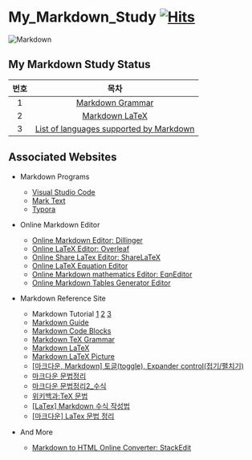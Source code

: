 # My_Markdown_Study [![Hits](https://hits.seeyoufarm.com/api/count/incr/badge.svg?url=https%3A%2F%2Fgithub.com%2FHRPzz%2FMy_Markdown_Study&count_bg=%2379C83D&title_bg=%23555555&icon=&icon_color=%23E7E7E7&title=hits&edge_flat=false)](https://hits.seeyoufarm.com)

![Markdown](https://img.shields.io/badge/markdown-%23000000.svg?style=for-the-badge&logo=markdown&logoColor=white)

## My Markdown Study Status

|번호|목차|
|:---:|:---:|
|1|[Markdown Grammar](Markdown_Grammar.md)|
|2|[Markdown LaTeX](Markdown_LaTeX.md)|
|3|[List of languages supported by Markdown](Markdown_Code_Blocks.md)|

## Associated Websites

- Markdown Programs
  - [Visual Studio Code](https://code.visualstudio.com/)
  - [Mark Text](https://marktext.app/)
  - [Typora](https://typora.io/)

- Online Markdown Editor
  - [Online Markdown Editor: Dillinger](https://dillinger.io/)
  - [Online LaTeX Editor: Overleaf](https://www.overleaf.com/)
  - [Online Share LaTex Editor: ShareLaTeX](https://www.sharelatex.com/)
  - [Online LaTeX Equation Editor](https://latex.codecogs.com/eqneditor/editor.php)
  - [Online Markdown mathematics Editor: EqnEditor](https://editor.codecogs.com/)
  - [Online Markdown Tables Generator Editor](https://www.tablesgenerator.com/markdown_tables)

- Markdown Reference Site
  - Markdown Tutorial [1](https://www.w3schools.io/file/markdown-introduction/) [2](https://www.markdowntutorial.com/) [3](https://riptutorial.com/markdown)
  - [Markdown Guide](https://www.markdownguide.org/basic-syntax/)
  - [Markdown Code Blocks](https://rdmd.readme.io/docs/code-blocks)
  - [Markdown TeX Grammar](https://en.wikipedia.org/wiki/Help:Displaying_a_formula#Formatting_using_TeX)
  - [Markdown LaTeX](https://en.wikibooks.org/wiki/LaTeX/Mathematics)
  - [Markdown LaTeX Picture](https://en.wikibooks.org/wiki/LaTeX/Picture)
  - [[마크다운, Markdown] 토글(toggle), Expander control(접기/펼치기)](https://computer-science-student.tistory.com/388)
  - [마크다운 문법정리](https://huni0318.github.io/blog/blog-etc/2020-12-21-markdown-tutorial/)
  - [마크다운 문법정리2_수식](https://huni0318.github.io/blog/blog-etc/2020-12-21-markdown-tutorial2/)
  - [위키백과:TeX 문법](https://ko.wikipedia.org/wiki/%EC%9C%84%ED%82%A4%EB%B0%B1%EA%B3%BC:TeX_%EB%AC%B8%EB%B2%95)
  - [[LaTex] Markdown 수식 작성법](https://velog.io/@d2h10s/LaTex-Markdown-%EC%88%98%EC%8B%9D-%EC%9E%91%EC%84%B1%EB%B2%95)
  - [[마크다운] LaTex 문법 정리](https://cheris8.github.io/etc/MD-LaTex/)

- And More
  - [Markdown to HTML Online Converter: StackEdit](https://stackedit.io/)

